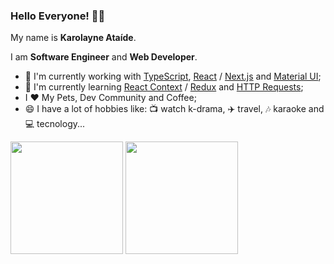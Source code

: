 ### Hello Everyone! 🙂👋

My name is **Karolayne Ataíde**.

I am **Software Engineer** and **Web Developer**.

- 🔭 I'm currently working with [TypeScript](https://www.typescriptlang.org), [React](https://reactjs.org) / [Next.js](https://nextjs.org) and [Material UI](https://mui.com);
- 🌱 I'm currently learning [React Context](https://reactjs.org/docs/context.html) / [Redux](https://redux.js.org) and [HTTP Requests](https://developer.mozilla.org/pt-BR/docs/Web/HTTP);
- I ❤️ My Pets, Dev Community and Coffee;
- 😄 I have a lot of hobbies like: 📺 watch k-drama, ✈️ travel, 🎶 karaoke and 💻 tecnology...

<div>
<img height="180em" src="https://github-readme-stats.vercel.app/api?username=karolayneataide&show_icons=true&theme=dracula&include_all_commits=true&count_private=true"/>
<img height="180em" width="-webkit-fill-available" src="https://github-readme-stats.vercel.app/api/top-langs/?username=karolayneataide&layout=compact&langs_count=16&theme=dracula"/>
</div>

<!--
**karolayneataide/karolayneataide** is a ✨ _special_ ✨ repository because its `README.md` (this file) appears on your GitHub profile.

Here are some ideas to get you started:

- 🔭 I’m currently working on ...
- 🌱 I’m currently learning ...
- 👯 I’m looking to collaborate on ...
- 🤔 I’m looking for help with ...
- 💬 Ask me about ...
- 📫 How to reach me: ...
- 😄 Pronouns: ...
- ⚡ Fun fact: ...
-->
